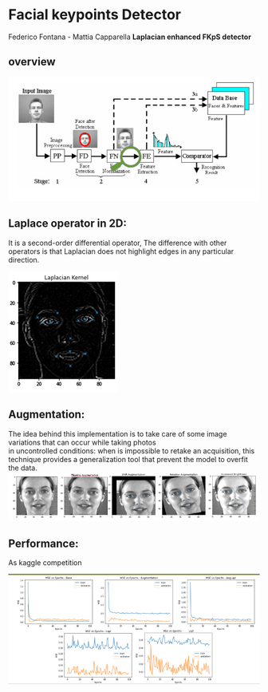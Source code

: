 # Facial keypoints Detector

Federico Fontana - Mattia Capparella
**Laplacian  enhanced  FKpS detector**

## overview

![](what.png)


## Laplace operator in 2D:
It  is a second-order  differential operator,
The difference with other operators is  that  Laplacian  does not highlight edges in any  particular  direction.

![](lapl.png)

## Augmentation:
The idea behind this implementation is to take care of some image variations that can occur while taking photos  
in uncontrolled conditions: when is impossible to retake an acquisition, this technique provides a generalization tool that prevent the model to overfit the data.
![](aug.png)

## Performance:
As kaggle competition

![](perf.png)
